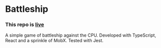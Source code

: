 # Battleship

### This repo is [live](https://mangonaise.github.io/battleship/)

A simple game of battleship against the CPU. Developed with TypeScript, React and a sprinkle of MobX. Tested with Jest.
